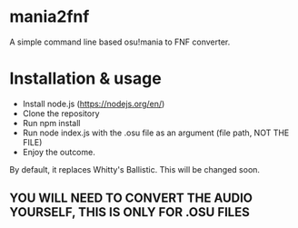 # mania2fnf
A simple command line based osu!mania to FNF converter.

# Installation & usage
- Install node.js (https://nodejs.org/en/)
- Clone the repository
- Run npm install
- Run node index.js with the .osu file as an argument (file path, NOT THE FILE)
- Enjoy the outcome.

By default, it replaces Whitty's Ballistic. This will be changed soon.

## YOU WILL NEED TO CONVERT THE AUDIO YOURSELF, THIS IS ONLY FOR .OSU FILES
